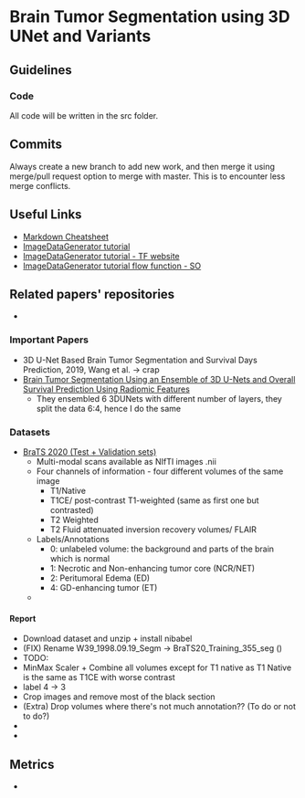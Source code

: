 # Brain Tumor Segmentation using 3D UNet and Variants

## Guidelines

### Code
All code will be written in the src folder.

## Commits

Always create a new branch to add new work, and then merge it using merge/pull request option to merge with master. This is to encounter less merge conflicts.

## Useful Links

- [Markdown Cheatsheet](https://github.com/adam-p/markdown-here/wiki/Markdown-Cheatsheet)
- [ImageDataGenerator tutorial](https://vijayabhaskar96.medium.com/tutorial-image-classification-with-keras-flow-from-directory-and-generators-95f75ebe5720)
- [ImageDataGenerator tutorial - TF website](https://www.tensorflow.org/api_docs/python/tf/keras/preprocessing/image/ImageDataGenerator#flow)
- [ImageDataGenerator tutorial flow function - SO](https://stackoverflow.com/questions/57185851/correct-usage-of-imagedatagenerator-flow-function)


## Related papers' repositories

- 

### Important Papers

- 3D U-Net Based Brain Tumor Segmentation and Survival Days Prediction, 2019, Wang et al. -> crap
- [Brain Tumor Segmentation Using an Ensemble of 3D U-Nets and Overall Survival Prediction Using Radiomic Features](https://www.frontiersin.org/articles/10.3389/fncom.2020.00025/full)
  - They ensembled 6 3DUNets with different number of layers, they split the data 6:4, hence I do the same

### Datasets
- [BraTS 2020 (Test + Validation sets)](https://www.kaggle.com/datasets/awsaf49/brats20-dataset-training-validation?resource=download)
  - Multi-modal scans available as NIfTI images .nii
  - Four channels of information - four different volumes of the same image
    - T1/Native
    - T1CE/ post-contrast T1-weighted (same as first one but contrasted)
    - T2 Weighted
    - T2 Fluid attenuated inversion recovery volumes/ FLAIR
  - Labels/Annotations
    - 0: unlabeled volume: the background and parts of the brain which is normal
    - 1: Necrotic and Non-enhancing tumor core (NCR/NET)
    - 2: Peritumoral Edema (ED)
    - 4: GD-enhancing tumor (ET)
  - 


#### Report
- Download dataset and unzip + install nibabel
- (FIX) Rename W39_1998.09.19_Segm -> BraTS20_Training_355_seg ()
- TODO:
- MinMax Scaler + Combine all volumes except for T1 native as T1 Native is the same as T1CE with worse contrast
- label 4 -> 3
- Crop images and remove most of the black section
- (Extra) Drop volumes where there's not much annotation?? (To do or not to do?)
- 
- 

## Metrics
- 